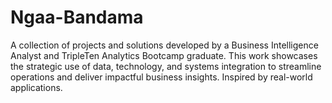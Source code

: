 # Ngaa-Bandama
A collection of projects and solutions developed by a Business Intelligence Analyst and TripleTen Analytics Bootcamp graduate. This work showcases the strategic use of data, technology, and systems integration to streamline operations and deliver impactful business insights. Inspired by real-world applications.
